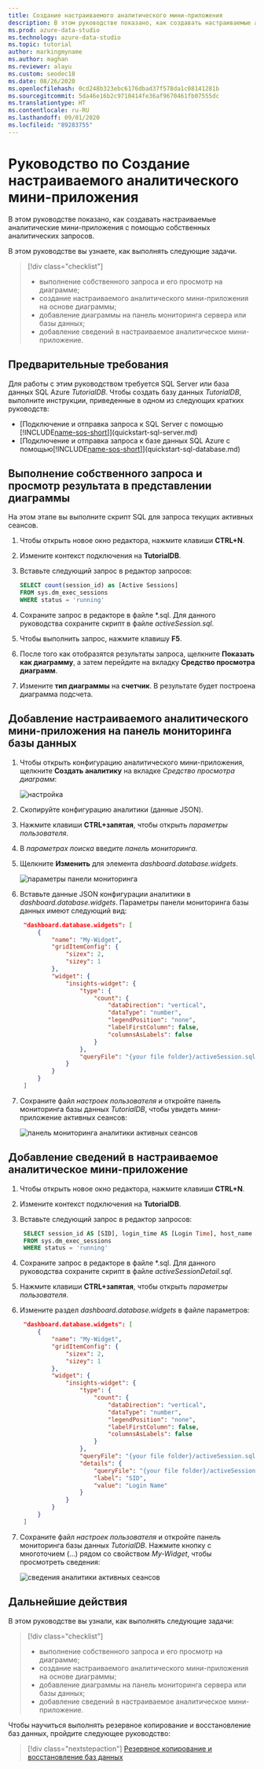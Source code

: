 ```yaml
---
title: Создание настраиваемого аналитического мини-приложения
description: В этом руководстве показано, как создавать настраиваемые аналитические мини-приложения и добавлять их на панели мониторинга баз данных и сервера в Azure Data Studio.
ms.prod: azure-data-studio
ms.technology: azure-data-studio
ms.topic: tutorial
author: markingmyname
ms.author: maghan
ms.reviewer: alayu
ms.custom: seodec18
ms.date: 08/26/2020
ms.openlocfilehash: 0cd248b323ebc6176dbad37f578da1c08141281b
ms.sourcegitcommit: 5da46e16b2c9710414fe36af9670461fb07555dc
ms.translationtype: HT
ms.contentlocale: ru-RU
ms.lasthandoff: 09/01/2020
ms.locfileid: "89283755"
---
```

# <a name="tutorial-build-a-custom-insight-widget"></a>Руководство по Создание настраиваемого аналитического мини-приложения

В этом руководстве показано, как создавать настраиваемые аналитические мини-приложения с помощью собственных аналитических запросов.

В этом руководстве вы узнаете, как выполнять следующие задачи.
> [!div class="checklist"]
> * выполнение собственного запроса и его просмотр на диаграмме;
> * создание настраиваемого аналитического мини-приложения на основе диаграммы;
> * добавление диаграммы на панель мониторинга сервера или базы данных;
> * добавление сведений в настраиваемое аналитическое мини-приложение.

## <a name="prerequisites"></a>Предварительные требования

Для работы с этим руководством требуется SQL Server или база данных SQL Azure *TutorialDB*. Чтобы создать базу данных *TutorialDB*, выполните инструкции, приведенные в одном из следующих кратких руководств:

- [Подключение и отправка запроса к SQL Server с помощью [!INCLUDE[name-sos-short](../includes/name-sos-short.md)]](quickstart-sql-server.md)
- [Подключение и отправка запроса к базе данных SQL Azure с помощью[!INCLUDE[name-sos-short](../includes/name-sos-short.md)]](quickstart-sql-database.md)


## <a name="run-your-own-query-and-view-the-result-in-a-chart-view"></a>Выполнение собственного запроса и просмотр результата в представлении диаграммы
На этом этапе вы выполните скрипт SQL для запроса текущих активных сеансов.

1. Чтобы открыть новое окно редактора, нажмите клавиши **CTRL+N**. 

2. Измените контекст подключения на **TutorialDB**.

3. Вставьте следующий запрос в редактор запросов:

   ```sql
   SELECT count(session_id) as [Active Sessions]
   FROM sys.dm_exec_sessions
   WHERE status = 'running'
   ```

4. Сохраните запрос в редакторе в файле \*.sql. Для данного руководства сохраните скрипт в файле *activeSession.sql*.

5. Чтобы выполнить запрос, нажмите клавишу **F5**.

6. После того как отобразятся результаты запроса, щелкните **Показать как диаграмму**, а затем перейдите на вкладку **Средство просмотра диаграмм**.

7. Измените **тип диаграммы** на **счетчик**. В результате будет построена диаграмма подсчета.

## <a name="add-the-custom-insight-to-the-database-dashboard"></a>Добавление настраиваемого аналитического мини-приложения на панель мониторинга базы данных

1. Чтобы открыть конфигурацию аналитического мини-приложения, щелкните **Создать аналитику** на вкладке *Средство просмотра диаграмм*:

   ![настройка](./media/tutorial-build-custom-insight-sql-server/create-insight.png)
   
2. Скопируйте конфигурацию аналитики (данные JSON). 

3. Нажмите клавиши **CTRL+запятая**, чтобы открыть *параметры пользователя*.

4. В *параметрах поиска* введите *панель мониторинга*.

5. Щелкните **Изменить** для элемента *dashboard.database.widgets*.

   ![параметры панели мониторинга](./media/tutorial-build-custom-insight-sql-server/dashboard-settings.png)

6. Вставьте данные JSON конфигурации аналитики в *dashboard.database.widgets*. Параметры панели мониторинга базы данных имеют следующий вид:

   ```json
    "dashboard.database.widgets": [
        {
            "name": "My-Widget",
            "gridItemConfig": {
                "sizex": 2,
                "sizey": 1
            },
            "widget": {
                "insights-widget": {
                    "type": {
                        "count": {
                            "dataDirection": "vertical",
                            "dataType": "number",
                            "legendPosition": "none",
                            "labelFirstColumn": false,
                            "columnsAsLabels": false
                        }
                    },
                    "queryFile": "{your file folder}/activeSession.sql"
                }
            }
        }
    ]
   ```

7. Сохраните файл *настроек пользователя* и откройте панель мониторинга базы данных *TutorialDB*, чтобы увидеть мини-приложение активных сеансов:

   ![панель мониторинга аналитики активных сеансов](./media/tutorial-build-custom-insight-sql-server/insight-activesession-dashboard.png)

## <a name="add-details-to-custom-insight"></a>Добавление сведений в настраиваемое аналитическое мини-приложение

1. Чтобы открыть новое окно редактора, нажмите клавиши **CTRL+N**.

2. Измените контекст подключения на **TutorialDB**.

3. Вставьте следующий запрос в редактор запросов:

   ```sql
    SELECT session_id AS [SID], login_time AS [Login Time], host_name AS [Host Name], program_name AS [Program Name], login_name AS [Login Name]
    FROM sys.dm_exec_sessions
    WHERE status = 'running'
   ```

4. Сохраните запрос в редакторе в файле \*.sql. Для данного руководства сохраните скрипт в файле *activeSessionDetail.sql*.

5. Нажмите клавиши **CTRL+запятая**, чтобы открыть *параметры пользователя*.

6. Измените раздел *dashboard.database.widgets* в файле параметров:

   ```json
    "dashboard.database.widgets": [
        {
            "name": "My-Widget",
            "gridItemConfig": {
                "sizex": 2,
                "sizey": 1
            },
            "widget": {
                "insights-widget": {
                    "type": {
                        "count": {
                            "dataDirection": "vertical",
                            "dataType": "number",
                            "legendPosition": "none",
                            "labelFirstColumn": false,
                            "columnsAsLabels": false
                        }
                    },
                    "queryFile": "{your file folder}/activeSession.sql",
                    "details": {
                        "queryFile": "{your file folder}/activeSessionDetail.sql",
                        "label": "SID",
                        "value": "Login Name"
                    }
                }
            }
        }
    ]
   ```

7. Сохраните файл *настроек пользователя* и откройте панель мониторинга базы данных *TutorialDB*. Нажмите кнопку с многоточием (...) рядом со свойством *My-Widget*, чтобы просмотреть сведения:

    ![сведения аналитики активных сеансов](./media/tutorial-build-custom-insight-sql-server/insight-activesession-detail.png)

## <a name="next-steps"></a>Дальнейшие действия
В этом руководстве вы узнали, как выполнять следующие задачи:
> [!div class="checklist"]
> * выполнение собственного запроса и его просмотр на диаграмме;
> * создание настраиваемого аналитического мини-приложения на основе диаграммы;
> * добавление диаграммы на панель мониторинга сервера или базы данных;
> * добавление сведений в настраиваемое аналитическое мини-приложение.

Чтобы научиться выполнять резервное копирование и восстановление баз данных, пройдите следующее руководство:

> [!div class="nextstepaction"]
> [Резервное копирование и восстановление баз данных](tutorial-backup-restore-sql-server.md)
